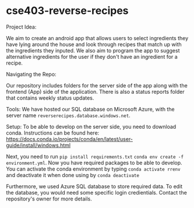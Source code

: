 # cse403-reverse-recipes

Project Idea: 

We aim to create an android app that allows users to select ingredients they have lying around the house and look through recipes that match up with the ingredients they inputed. We also aim to program the app to suggest alternative ingredients for the user if they don't have an ingredient for a recipe. 


Navigating the Repo:

Our repository includes folders for the server side of the app along with the frontend (App) side of the application. There is also a status reports folder that contains weekly status updates.


Tools:
We have hosted our SQL database on Microsoft Azure, with the server name <code>reverserecipes.database.windows.net</code>.

Setup:
To be able to develop on the server side, you need to download conda. Instructions can be found here: https://docs.conda.io/projects/conda/en/latest/user-guide/install/windows.html

Next, you need to run <code>pip install requirements.txt</code> <code>conda env create -f environment.yml</code>. Now you have required packages to be able to develop. You can activate the conda environment by typing <code>conda activate rrenv</code> and deactivate it when done using by <code>conda deactivate</code>

Furthermore, we used Azure SQL database to store required data. To edit the database, you would need some specific login credientials. Contact the repository's owner for more details.
